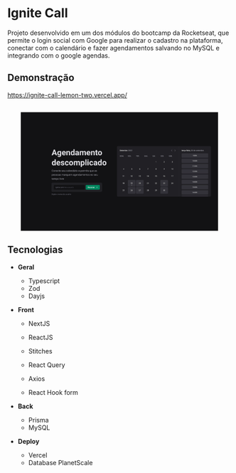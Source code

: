 # Ignite Call

Projeto desenvolvido em um dos módulos do bootcamp da Rocketseat, que permite o login social com Google para realizar o cadastro na plataforma, conectar com o calendário e fazer agendamentos salvando no MySQL e integrando com o google agendas.

## Demonstração

https://ignite-call-lemon-two.vercel.app/

<div align="center" style="margin: 30px;">
  <a href="https://ignite-call-lemon-two.vercel.app/">
    <img src="./SCR-20230614-tbfr.png" align="center" />
  </a>
</div>

## Tecnologias

- **Geral**

  - Typescript
  - Zod
  - Dayjs

- **Front**

  - NextJS
  - ReactJS
  - Stitches
  - React Query

  - Axios
  - React Hook form

- **Back**

  - Prisma
  - MySQL

- **Deploy**
  - Vercel
  - Database PlanetScale
